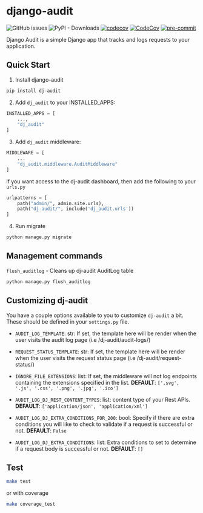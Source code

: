 # django-audit


![GitHub issues](https://img.shields.io/github/issues/Emmarex/django-audit)
![PyPI - Downloads](https://img.shields.io/pypi/dm/dj_audit)
[![codecov](https://codecov.io/gh/Emmarex/django-audit/branch/main/graph/badge.svg?token=U964OH44O9)](https://codecov.io/gh/Emmarex/django-audit)
[![CodeCov](https://github.com/Emmarex/django-audit/actions/workflows/main.yml/badge.svg)](https://github.com/Emmarex/django-audit/actions/workflows/main.yml)
[![pre-commit](https://img.shields.io/badge/pre--commit-enabled-brightgreen?logo=pre-commit&logoColor=white)](https://github.com/pre-commit/pre-commit)

Django Audit is a simple Django app that tracks and logs requests to your application.

## Quick Start

1. Install django-audit

```bash
pip install dj-audit
```

2. Add ```dj_audit``` to your INSTALLED_APPS:

```python
INSTALLED_APPS = [
    ...,
    "dj_audit"
]
```

3. Add ```dj_audit``` middleware:

```python
MIDDLEWARE = [
    ...
    "dj_audit.middleware.AuditMiddleware"
]
```

if you want access to the dj-audit dashboard, then add the following to your ```urls.py```

```python
urlpatterns = [
    path("admin/", admin.site.urls),
    path("dj-audit/", include('dj_audit.urls'))
]
```

4. Run migrate

```bash
python manage.py migrate
```

## Management commands

```flush_auditlog``` - Cleans up dj-audit AuditLog table

```bash
python manage.py flush_auditlog
```

## Customizing dj-audit
You have a couple options available to you to customize ```dj-audit``` a bit. These should be defined in your ```settings.py``` file.

- ```AUDIT_LOG_TEMPLATE```: str: If set, the template here will be render when the user visits the audit log page (i.e /dj-audit/audit-logs/)

- ```REQUEST_STATUS_TEMPLATE```: str: If set, the template here will be render when the user visits the request status page (i.e /dj-audit/request-status/)

- ```IGNORE_FILE_EXTENSIONS```: list: If set, the middleware will not log endpoints containing the extensions specified in the list. **DEFAULT**: ```['.svg', '.js', '.css', '.png', '.jpg', '.ico']```

- ```AUDIT_LOG_DJ_REST_CONTENT_TYPES```: list: content type of your Rest APIs. **DEFAULT**: ```['application/json', 'application/xml']```

- ```AUDIT_LOG_DJ_EXTRA_CONDITIONS_FOR_200```: bool: Specify if there are extra conditions you will like to check to validate if a request is successful or not. **DEFAULT**: ```False```

- ```AUDIT_LOG_DJ_EXTRA_CONDITIONS```: list: Extra conditions to set to determine if a request body is successful or not. **DEFAULT**: ```[]```


## Test

```bash
make test
```

or with coverage

```bash
make coverage_test
```
